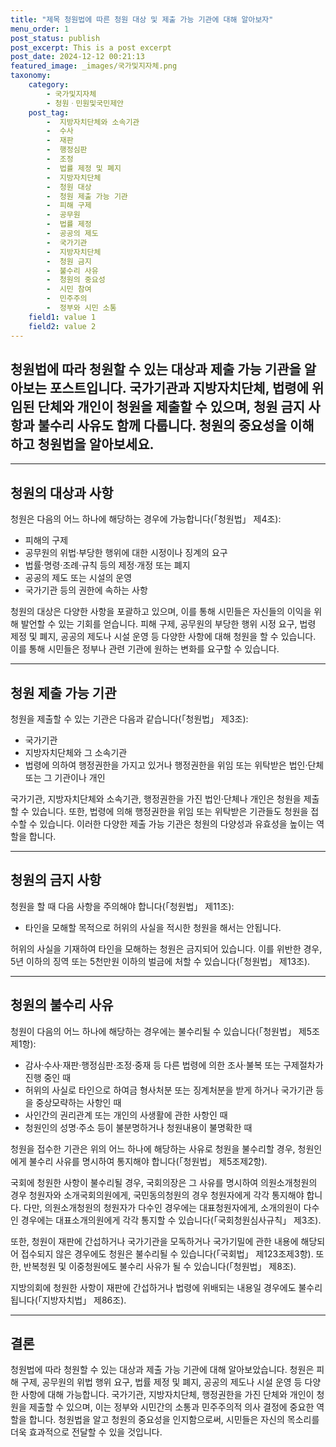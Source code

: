 ```yaml
---
title: "제목 청원법에 따른 청원 대상 및 제출 가능 기관에 대해 알아보자"
menu_order: 1
post_status: publish
post_excerpt: This is a post excerpt
post_date: 2024-12-12 00:21:13
featured_image: _images/국가및지자체.png
taxonomy:
    category:
        - 국가및지자체
        - 청원ㆍ민원및국민제안
    post_tag:
        -  지방자치단체와 소속기관
        -  수사
        -  재판
        -  행정심판
        -  조정
        -  법률 제정 및 폐지
        -  지방자치단체
        -  청원 대상
        -  청원 제출 가능 기관
        -  피해 구제
        -  공무원
        -  법률 제정
        -  공공의 제도
        -  국가기관
        -  지방자치단체
        -  청원 금지
        -  불수리 사유
        -  청원의 중요성
        -  시민 참여
        -  민주주의
        -  정부와 시민 소통
    field1: value 1
    field2: value 2
---
```



##  청원법에 따라 청원할 수 있는 대상과 제출 가능 기관을 알아보는 포스트입니다. 국가기관과 지방자치단체, 법령에 위임된 단체와 개인이 청원을 제출할 수 있으며, 청원 금지 사항과 불수리 사유도 함께 다룹니다. 청원의 중요성을 이해하고 청원법을 알아보세요.

---

##  청원의 대상과 사항

청원은 다음의 어느 하나에 해당하는 경우에 가능합니다(「청원법」 제4조):
- 피해의 구제
- 공무원의 위법·부당한 행위에 대한 시정이나 징계의 요구
- 법률·명령·조례·규칙 등의 제정·개정 또는 폐지
- 공공의 제도 또는 시설의 운영
- 국가기관 등의 권한에 속하는 사항

청원의 대상은 다양한 사항을 포괄하고 있으며, 이를 통해 시민들은 자신들의 이익을 위해 발언할 수 있는 기회를 얻습니다. 피해 구제, 공무원의 부당한 행위 시정 요구, 법령 제정 및 폐지, 공공의 제도나 시설 운영 등 다양한 사항에 대해 청원을 할 수 있습니다. 이를 통해 시민들은 정부나 관련 기관에 원하는 변화를 요구할 수 있습니다.

---

##  청원 제출 가능 기관

청원을 제출할 수 있는 기관은 다음과 같습니다(「청원법」 제3조):
- 국가기관
- 지방자치단체와 그 소속기관
- 법령에 의하여 행정권한을 가지고 있거나 행정권한을 위임 또는 위탁받은 법인·단체 또는 그 기관이나 개인

국가기관, 지방자치단체와 소속기관, 행정권한을 가진 법인·단체나 개인은 청원을 제출할 수 있습니다. 또한, 법령에 의해 행정권한을 위임 또는 위탁받은 기관들도 청원을 접수할 수 있습니다. 이러한 다양한 제출 가능 기관은 청원의 다양성과 유효성을 높이는 역할을 합니다.

---

##  청원의 금지 사항

청원을 할 때 다음 사항을 주의해야 합니다(「청원법」 제11조):
- 타인을 모해할 목적으로 허위의 사실을 적시한 청원을 해서는 안됩니다.

허위의 사실을 기재하여 타인을 모해하는 청원은 금지되어 있습니다. 이를 위반한 경우, 5년 이하의 징역 또는 5천만원 이하의 벌금에 처할 수 있습니다(「청원법」 제13조).

---

##  청원의 불수리 사유

청원이 다음의 어느 하나에 해당하는 경우에는 불수리될 수 있습니다(「청원법」 제5조제1항):
- 감사·수사·재판·행정심판·조정·중재 등 다른 법령에 의한 조사·불복 또는 구제절차가 진행 중인 때
- 허위의 사실로 타인으로 하여금 형사처분 또는 징계처분을 받게 하거나 국가기관 등을 중상모략하는 사항인 때
- 사인간의 권리관계 또는 개인의 사생활에 관한 사항인 때
- 청원인의 성명·주소 등이 불분명하거나 청원내용이 불명확한 때

청원을 접수한 기관은 위의 어느 하나에 해당하는 사유로 청원을 불수리할 경우, 청원인에게 불수리 사유를 명시하여 통지해야 합니다(「청원법」 제5조제2항).

국회에 청원한 사항이 불수리될 경우, 국회의장은 그 사유를 명시하여 의원소개청원의 경우 청원자와 소개국회의원에게, 국민동의청원의 경우 청원자에게 각각 통지해야 합니다. 다만, 의원소개청원의 청원자가 다수인 경우에는 대표청원자에게, 소개의원이 다수인 경우에는 대표소개의원에게 각각 통지할 수 있습니다(「국회청원심사규칙」 제3조).

또한, 청원이 재판에 간섭하거나 국가기관을 모독하거나 국가기밀에 관한 내용에 해당되어 접수되지 않은 경우에도 청원은 불수리될 수 있습니다(「국회법」 제123조제3항). 또한, 반복청원 및 이중청원에도 불수리 사유가 될 수 있습니다(「청원법」 제8조).

지방의회에 청원한 사항이 재판에 간섭하거나 법령에 위배되는 내용일 경우에도 불수리됩니다(「지방자치법」 제86조).

---

## 결론

청원법에 따라 청원할 수 있는 대상과 제출 가능 기관에 대해 알아보았습니다. 청원은 피해 구제, 공무원의 위법 행위 요구, 법률 제정 및 폐지, 공공의 제도나 시설 운영 등 다양한 사항에 대해 가능합니다. 국가기관, 지방자치단체, 행정권한을 가진 단체와 개인이 청원을 제출할 수 있으며, 이는 정부와 시민간의 소통과 민주주의적 의사 결정에 중요한 역할을 합니다. 청원법을 알고 청원의 중요성을 인지함으로써, 시민들은 자신의 목소리를 더욱 효과적으로 전달할 수 있을 것입니다.
